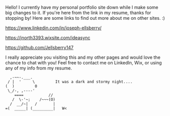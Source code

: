Hello! I currently have my personal portfolio site down while I make some big changes to it. If you're here from the link in my resume, thanks for stopping by! Here are some links to find out more about me on other sites. :) 

https://www.linkedin.com/in/joseph-ellsberry/

https://jnorth3393.wixsite.com/ideasync

https://github.com/Jellsberry147

I really appreciate you visiting this and my other pages and would love the chance to chat with you! Feel free to contact me on LinkedIn, Wix, or using any of my info from my resume.


```
  ,-~~-.___.
 / |  '     \         It was a dark and stormy night....
(  )         0              
 \_/-, ,----'            
    ====           //                     
   /  \-'~;    /~~~(O)
  /  __/~|   /       |     
=(  _____| (_________|   W<

```
